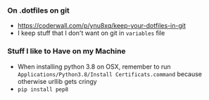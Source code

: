 ### On .dotfiles on git
   * https://coderwall.com/p/ynu8xq/keep-your-dotfiles-in-git
   * I keep stuff that I don't want on git in `variables` file

### Stuff I like to Have on my Machine
   * When installing python 3.8 on OSX, remember to run `Applications/Python3.8/Install Certificats.command` because otherwise urllib gets cringy
   * `pip install pep8`
